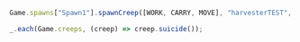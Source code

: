 ```javascript
Game.spawns["Spawn1"].spawnCreep([WORK, CARRY, MOVE], "harvesterTEST", {memory: {role: "harvester"}});
```

```javascript
_.each(Game.creeps, (creep) => creep.suicide());
```
